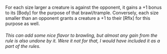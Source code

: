 For each size larger a creature is against the opponent, it gains a +1 bonus to its [Body] for the purpose of that brawl/trample. Conversely, each size smaller than an opponent grants a creature a +1 to their [Rflx] for this purpose as well.

###### This can add some nice flavor to brawling, but almost any gain from the rule is also undone by it. Were it not for that, I would have included it as a part of the rules.
